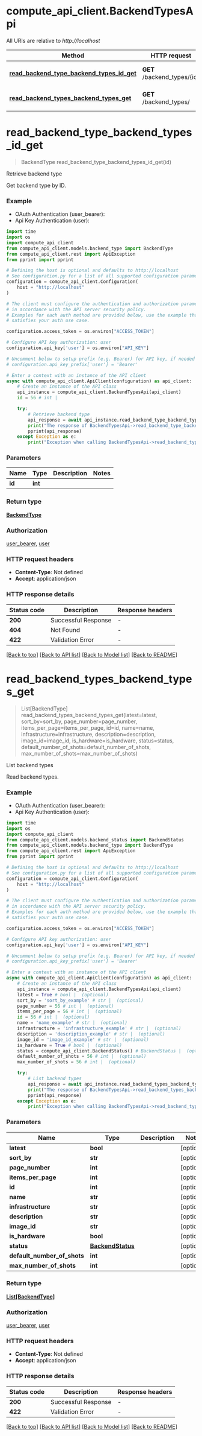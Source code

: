 # compute_api_client.BackendTypesApi

All URIs are relative to *http://localhost*

Method | HTTP request | Description
------------- | ------------- | -------------
[**read_backend_type_backend_types_id_get**](BackendTypesApi.md#read_backend_type_backend_types_id_get) | **GET** /backend_types/{id} | Retrieve backend type
[**read_backend_types_backend_types_get**](BackendTypesApi.md#read_backend_types_backend_types_get) | **GET** /backend_types/ | List backend types


# **read_backend_type_backend_types_id_get**
> BackendType read_backend_type_backend_types_id_get(id)

Retrieve backend type

Get backend type by ID.

### Example

* OAuth Authentication (user_bearer):
* Api Key Authentication (user):
```python
import time
import os
import compute_api_client
from compute_api_client.models.backend_type import BackendType
from compute_api_client.rest import ApiException
from pprint import pprint

# Defining the host is optional and defaults to http://localhost
# See configuration.py for a list of all supported configuration parameters.
configuration = compute_api_client.Configuration(
    host = "http://localhost"
)

# The client must configure the authentication and authorization parameters
# in accordance with the API server security policy.
# Examples for each auth method are provided below, use the example that
# satisfies your auth use case.

configuration.access_token = os.environ["ACCESS_TOKEN"]

# Configure API key authorization: user
configuration.api_key['user'] = os.environ["API_KEY"]

# Uncomment below to setup prefix (e.g. Bearer) for API key, if needed
# configuration.api_key_prefix['user'] = 'Bearer'

# Enter a context with an instance of the API client
async with compute_api_client.ApiClient(configuration) as api_client:
    # Create an instance of the API class
    api_instance = compute_api_client.BackendTypesApi(api_client)
    id = 56 # int | 

    try:
        # Retrieve backend type
        api_response = await api_instance.read_backend_type_backend_types_id_get(id)
        print("The response of BackendTypesApi->read_backend_type_backend_types_id_get:\n")
        pprint(api_response)
    except Exception as e:
        print("Exception when calling BackendTypesApi->read_backend_type_backend_types_id_get: %s\n" % e)
```



### Parameters

Name | Type | Description  | Notes
------------- | ------------- | ------------- | -------------
 **id** | **int**|  | 

### Return type

[**BackendType**](BackendType.md)

### Authorization

[user_bearer](../README.md#user_bearer), [user](../README.md#user)

### HTTP request headers

 - **Content-Type**: Not defined
 - **Accept**: application/json

### HTTP response details
| Status code | Description | Response headers |
|-------------|-------------|------------------|
**200** | Successful Response |  -  |
**404** | Not Found |  -  |
**422** | Validation Error |  -  |

[[Back to top]](#) [[Back to API list]](../README.md#documentation-for-api-endpoints) [[Back to Model list]](../README.md#documentation-for-models) [[Back to README]](../README.md)

# **read_backend_types_backend_types_get**
> List[BackendType] read_backend_types_backend_types_get(latest=latest, sort_by=sort_by, page_number=page_number, items_per_page=items_per_page, id=id, name=name, infrastructure=infrastructure, description=description, image_id=image_id, is_hardware=is_hardware, status=status, default_number_of_shots=default_number_of_shots, max_number_of_shots=max_number_of_shots)

List backend types

Read backend types.

### Example

* OAuth Authentication (user_bearer):
* Api Key Authentication (user):
```python
import time
import os
import compute_api_client
from compute_api_client.models.backend_status import BackendStatus
from compute_api_client.models.backend_type import BackendType
from compute_api_client.rest import ApiException
from pprint import pprint

# Defining the host is optional and defaults to http://localhost
# See configuration.py for a list of all supported configuration parameters.
configuration = compute_api_client.Configuration(
    host = "http://localhost"
)

# The client must configure the authentication and authorization parameters
# in accordance with the API server security policy.
# Examples for each auth method are provided below, use the example that
# satisfies your auth use case.

configuration.access_token = os.environ["ACCESS_TOKEN"]

# Configure API key authorization: user
configuration.api_key['user'] = os.environ["API_KEY"]

# Uncomment below to setup prefix (e.g. Bearer) for API key, if needed
# configuration.api_key_prefix['user'] = 'Bearer'

# Enter a context with an instance of the API client
async with compute_api_client.ApiClient(configuration) as api_client:
    # Create an instance of the API class
    api_instance = compute_api_client.BackendTypesApi(api_client)
    latest = True # bool |  (optional)
    sort_by = 'sort_by_example' # str |  (optional)
    page_number = 56 # int |  (optional)
    items_per_page = 56 # int |  (optional)
    id = 56 # int |  (optional)
    name = 'name_example' # str |  (optional)
    infrastructure = 'infrastructure_example' # str |  (optional)
    description = 'description_example' # str |  (optional)
    image_id = 'image_id_example' # str |  (optional)
    is_hardware = True # bool |  (optional)
    status = compute_api_client.BackendStatus() # BackendStatus |  (optional)
    default_number_of_shots = 56 # int |  (optional)
    max_number_of_shots = 56 # int |  (optional)

    try:
        # List backend types
        api_response = await api_instance.read_backend_types_backend_types_get(latest=latest, sort_by=sort_by, page_number=page_number, items_per_page=items_per_page, id=id, name=name, infrastructure=infrastructure, description=description, image_id=image_id, is_hardware=is_hardware, status=status, default_number_of_shots=default_number_of_shots, max_number_of_shots=max_number_of_shots)
        print("The response of BackendTypesApi->read_backend_types_backend_types_get:\n")
        pprint(api_response)
    except Exception as e:
        print("Exception when calling BackendTypesApi->read_backend_types_backend_types_get: %s\n" % e)
```



### Parameters

Name | Type | Description  | Notes
------------- | ------------- | ------------- | -------------
 **latest** | **bool**|  | [optional] 
 **sort_by** | **str**|  | [optional] 
 **page_number** | **int**|  | [optional] 
 **items_per_page** | **int**|  | [optional] 
 **id** | **int**|  | [optional] 
 **name** | **str**|  | [optional] 
 **infrastructure** | **str**|  | [optional] 
 **description** | **str**|  | [optional] 
 **image_id** | **str**|  | [optional] 
 **is_hardware** | **bool**|  | [optional] 
 **status** | [**BackendStatus**](.md)|  | [optional] 
 **default_number_of_shots** | **int**|  | [optional] 
 **max_number_of_shots** | **int**|  | [optional] 

### Return type

[**List[BackendType]**](BackendType.md)

### Authorization

[user_bearer](../README.md#user_bearer), [user](../README.md#user)

### HTTP request headers

 - **Content-Type**: Not defined
 - **Accept**: application/json

### HTTP response details
| Status code | Description | Response headers |
|-------------|-------------|------------------|
**200** | Successful Response |  -  |
**422** | Validation Error |  -  |

[[Back to top]](#) [[Back to API list]](../README.md#documentation-for-api-endpoints) [[Back to Model list]](../README.md#documentation-for-models) [[Back to README]](../README.md)

